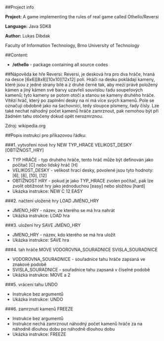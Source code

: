 ##Project info

**Project:** A game implementing the rules of real game called Othello/Reversi

**Language:** Java SDK8

**Author:** Lukas Dibdak

Faculty of Information Technology, Brno University of Technology

##Content:
- **/othello** - package containing all source codes


##Nápověda ke hře Reversi:
Reversi, je desková hra pro dva hráče, hraná na desce [6x6][8x8][10x10][12x12] polí. 
Hráči na desku pokládají kameny, které jsou z jedné strany bílé a z druhé černé tak, 
aby mezi právě položený kámen a jiný kámen své barvy uzavřeli souvislou řadu soupeřových 
kamenů; tyto kameny se potom otočí a stanou se kameny druhého hráče. Vítězí hráč, který 
po zaplnění desky na ní má více svých kamenů. Pole se označují obdobně jako na šachovnici, 
tedy sloupce písmeny, řady čísly. Lze také nechat náhodný počet kamenů hráče zamrznout, 
pak nemohou být při žádném tahu otočeny dokud opět nerozmrznou. 

Zdroj: wikipedia.org

        
##Popis instrukcí pro příkazovou řádku:

###1. vytvoření nové hry
NEW TYP_HRACE VELIKOST_DESKY [OBTÍŽNOST_HRY]
  - TYP HRÁČE - typ druhého hráče, tento hráč může být
    definován jako počítač [C] nebo lidský
    hráč [H]
  - VELIKOST_DESKY - velikost hrací desky, povolené jsou
    tyto hodnoty: [6], [8], [10], [12]
  - OBTÍŽNOST HRY - pokud je jako TYP_HRACE zvolen počítač,
    pak lze zvolit obtížnost hry jako
    jednoduchou [easy] nebo složitou [hard]
  - Ukázka instrukce: NEW C 12 EASY
 
###2. načtení uložené hry
  LOAD JMÉNO_HRY
  - JMENO_HRY - název, ze kterého se má hra nahrát
  - Ukázka instrukce: LOAD hra

###3. uložení hry
SAVE JMÉNO_HRY
  - JMENO_HRY - název, kdo kterého se má hra uložit
  - Ukázka instrukce: SAVE hra

###4. tah hráče
MOVE VODOROVNA_SOURADNICE SVISLA_SOURADNICE
  - VODOROVNA_SOURADNICE - souřadnice tahu hráče zapsaná ve znakové podobě
  - SVISLA_SOURADNICE - souřadnice tahu zapsaná v číselné podobě
  - Ukázka instrukce: MOVE a 2
  
###5. vrácení tahu 
UNDO
  - Instrukce bez argumentů
  - Ukázka instrukce: UNDO
  
###6. zamrznutí kamenů
FREEZE
  - Instrukce bez argumentů
  - Instrukce nechá zamrznout náhodný počet kamenů hráče za na náhodně 
    dlouhou dobu po náhodně dlouhou dobu
  - Ukázka instrukce: FREEZE
